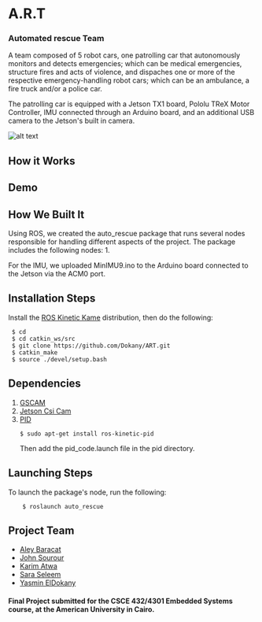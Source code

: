 # A.R.T
### Automated rescue Team
A team composed of 5 robot cars, one patrolling car that autonomously monitors and detects emergencies; which can be medical emergencies, structure fires and acts of violence, and dispaches one or more of the respective emergency-handling robot cars; which can be an ambulance, a fire truck and/or a police car.

The patrolling car is equipped with a Jetson TX1 board, Pololu TReX Motor Controller, IMU connected through an Arduino board, and an additional USB camera to the Jetson's built in camera.

![alt text](https://lh3.googleusercontent.com/K4NFOGF_W8HdMejaXT-gIYBQM-Kk-eDXzCM9H4pH9UoosNK3w8Y5WZ-3_VJuq5fpbr46SiO_xEWw6a2It50WjPc5wJKY8UJgAEBITblfb7w8dnRhapsGBqrrERdTihg64ELRzHw_-JnWdk_pHSmY8KLQK4FIzgNX5p9VyS2lv3m1bQY9OO67Gh_2GahwfFVbJ2XtnnXGZWwd2aSOrT9fl93r3eJtSrjlRuE6o84hu93WPEgwOpqCsILf3pmSGnxePKc_TyJQyclSCS1CgY3gIuoqwB1iQrU21y6eQTC9vFtlmj6CgKZnXdiRDnX6tP-GfGyQSjy-XiVaX6zS2fTFwCoHO_flxERODufagusjH1fxQityjb5r-peLDHj17yqur2tf2pHWSKV1o3lmcqiiz7febHJO1C4hJ7eZpvJOnA3r5gzoCWSsS8zkD9yJq_BOXjTeCL5ZLDP0ODR-LFm4xza7pwdarBlJoqfssr784xhY4yKZ_Fq2yvy0IsKrVs8in0dTohNZ0hClOhecDgNub1fQbJOM_CLgvHb8cpyVc4frctDcxSDZa1NQaaPK-D0K_iYDg0ak1dK6UshFRhZySrqy8riuxi3OD_PrcXZVmNu3lasKGSpHCprXhWB3A0OLeXeFa6MAHRkjv0JsTZW4dRZB_ZNissrG=w1024-h768-no "Patrolling Car")

## How it Works


## Demo

## How We Built It
Using ROS, we created the auto_rescue package that runs several nodes responsible for handling different aspects of the project. The package includes the following nodes:
1. 

For the IMU, we uploaded MinIMU9.ino to the Arduino board connected to the Jetson via the ACM0 port.

## Installation Steps
   Install the [ROS Kinetic Kame](http://wiki.ros.org/kinetic/Installation) distribution, then do the following:
```
 $ cd
 $ cd catkin_ws/src
 $ git clone https://github.com/Dokany/ART.git
 $ catkin_make
 $ source ./devel/setup.bash
```

## Dependencies
1. [GSCAM](http://wiki.ros.org/gscam)
2. [Jetson Csi Cam](https://github.com/peter-moran/jetson_csi_cam)
3. [PID](http://wiki.ros.org/pid)
    ```
    $ sudo apt-get install ros-kinetic-pid
    ```
    Then add the pid_code.launch file in the pid directory.

## Launching Steps
To launch the package's node, run the following:
```
    $ roslaunch auto_rescue
```

## Project Team
- [Aley Baracat](https://github.com/alybaracat)
- [John Sourour](https://github.com/johnsourour)
- [Karim Atwa](https://github.com/karimatwa)
- [Sara Seleem](https://github.com/saraseleem)
- [Yasmin ElDokany](https://github.com/Dokany)

#### Final Project submitted for the CSCE 432/4301 Embedded Systems course, at the American University in Cairo.
